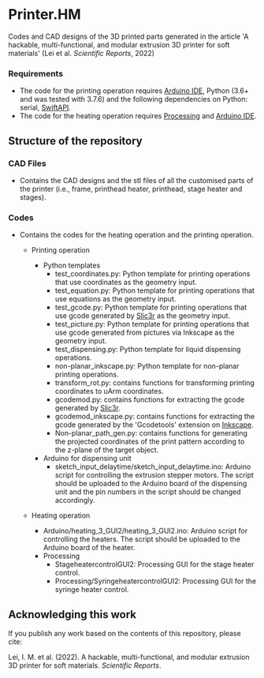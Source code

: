 # Printer.HM

Codes and CAD designs of the 3D printed parts generated in the article 'A hackable, multi-functional, and modular extrusion 3D printer for soft materials' (Lei et al. _Scientific Reports_, 2022)

### Requirements 
- The code for the printing operation requires [Arduino IDE](https://www.arduino.cc/en/software), Python (3.6+ and was tested with 3.7.6) and the following dependencies on Python: serial, [SwiftAPI](https://github.com/uArm-Developer/uArm-Python-SDK).
- The code for the heating operation requires [Processing](https://processing.org/download) and [Arduino IDE](https://www.arduino.cc/en/software). 

## Structure of the repository
### CAD Files
- Contains the CAD designs and the stl files of all the customised parts of the printer (i.e., frame, printhead heater, printhead, stage heater and stages).

### Codes 
- Contains the codes for the heating operation and the printing operation. 
  - Printing operation
    - Python templates
      - test_coordinates.py: Python template for printing operations that use coordinates as the geometry input. 
      - test_equation.py: Python template for printing operations that use equations as the geometry input. 
      - test_gcode.py: Python template for printing operations that use gcode generated by [Slic3r](https://slic3r.org/) as the geometry input. 
      - test_picture.py: Python template for printing operations that use gcode generated from pictures via Inkscape as the geometry input.
      - test_dispensing.py: Python template for liquid dispensing operations.
      - non-planar_inkscape.py: Python template for non-planar printing operations. 
      - transform_rot.py: contains functions for transforming printing coordinates to uArm coordinates.
      - gcodemod.py: contains functions for extracting the gcode generated by [Slic3r](https://slic3r.org/). 
      - gcodemod_inkscape.py: contains functions for extracting the gcode generated by the 'Gcodetools' extension on [Inkscape](https://inkscape.org/). 
      - Non-planar_path_gen.py: contains functions for generating the projected coordinates of the print pattern according to the z-plane of the target object.
    - Arduino for dispensing unit
      - sketch_input_delaytime/sketch_input_delaytime.ino: Arduino script for controlling the extrusion stepper motors. The script should be uploaded to the Arduino   board of the dispensing unit and the pin numbers in the script should be changed accordingly. 
   
  - Heating operation 
    - Arduino/heating_3_GUI2/heating_3_GUI2.ino: Arduino script for controlling the heaters. The script should be uploaded to the Arduino board of the heater. 
    - Processing
      - StageheatercontrolGUI2: Processing GUI for the stage heater control. 
      - Processing/SyringeheatercontrolGUI2: Processing GUI for the syringe heater control.

## Acknowledging this work
If you publish any work based on the contents of this repository, please cite:

Lei, I. M. et al. (2022). A hackable, multi-functional, and modular extrusion 3D printer for soft materials. _Scientific Reports_. 
